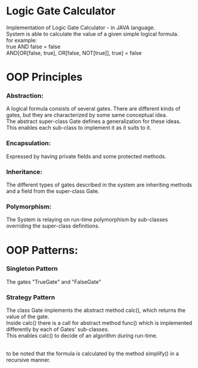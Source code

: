 # Logic Gate Calculator
Implementation of Logic Gate Calculator - in JAVA language.\
System is able to calculate the value of a given simple logical formula.\
for example:\
true AND false = false\
AND[OR[false, true], OR[false, NOT[true]], true] = false

# OOP Principles
<h3 align="left">Abstraction:</h3>
A logical formula consists of several gates. 
There are different kinds of gates, but they are characterized by some same conceptual idea.<br>
The abstract super-class Gate defines a generalization for these ideas.<br>
This enables each sub-class to implement it as it suits to it.
<h3 align="left">Encapsulation:</h3>
Expressed by having private fields and some protected methods.
<h3 align="left">Inheritance:</h3>
The different types of gates described in the system are inheriting methods and a field from the super-class Gate.
<h3 align="left">Polymorphism:</h3>
The System is relaying on run-time polymorphism by sub-classes overriding the super-class definitions.

# OOP Patterns:
<h3 align="left">Singleton Pattern</h3>
The gates "TrueGate" and "FalseGate"
<h3 align="left">Strategy Pattern</h3>
The class Gate implements the abstract method calc(), which returns the value of the gate.<br>
Inside calc() there is a call for abstract method func() which is implemented differently by each of Gates' sub-classes.<br>
This enables calc() to decide of an algorithm during run-time.<br><br>

to be noted that the formula is calculated by the method simplify() in a recursive manner.
